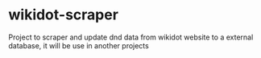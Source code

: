 # wikidot-scraper
Project to scraper and update dnd data from wikidot website to a external database, it will be use in another projects
